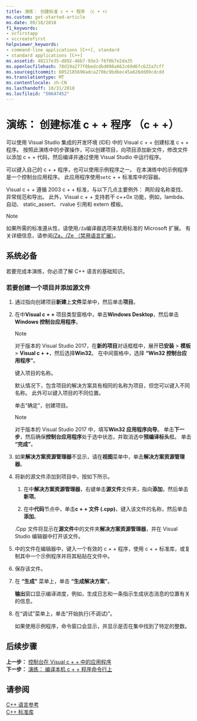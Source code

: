 ```yaml
---
title: 演练： 创建标准 c + + 程序 （c + +）
ms.custom: get-started-article
ms.date: 09/18/2018
f1_keywords:
- vcfirstapp
- vccreatefirst
helpviewer_keywords:
- command-line applications [C++], standard
- standard applications [C++]
ms.assetid: 48217e35-d892-46b7-93e3-f6f0b7e2da35
ms.openlocfilehash: 78d19a277f8bedcdbd098a662c69d6fc622a7cff
ms.sourcegitcommit: 6052185696adca270bc9bdbec45a626dd89cdcdd
ms.translationtype: MT
ms.contentlocale: zh-CN
ms.lasthandoff: 10/31/2018
ms.locfileid: "50647452"
---
```

# <a name="walkthrough-creating-a-standard-c-program-c"></a>演练： 创建标准 c + + 程序 （c + +）

可以使用 Visual Studio 集成的开发环境 (IDE) 中的 Visual c + + 创建标准 c + + 程序。 按照此演练中的步骤操作，可以创建项目，向项目添加新文件，修改文件以添加 c + + 代码，然后编译并通过使用 Visual Studio 中运行程序。

可以键入自己的 c + + 程序，也可以使用示例程序之一。 在本演练中的示例程序是一个控制台应用程序。 此应用程序使用`set`c + + 标准库中的容器。

Visual c + + 遵循 2003 c + + 标准，与以下几点主要例外： 两阶段名称查找、 异常规范和导出。 此外，Visual c + + 支持若干 c++0x 功能，例如，lambda、 自动、 static_assert、 rvalue 引用和 extern 模板。

> [!NOTE]
> 如果所需的标准遵从性，请使用`/Za`编译器选项来禁用标准的 Microsoft 扩展。 有关详细信息，请参阅[/Za，/Ze （禁用语言扩展）](../build/reference/za-ze-disable-language-extensions.md)。

## <a name="prerequisites"></a>系统必备

若要完成本演练，你必须了解 C++ 语言的基础知识。

### <a name="to-create-a-project-and-add-a-source-file"></a>若要创建一个项目并添加源文件

1. 通过指向创建项目**新建**上**文件**菜单中，然后单击**项目**。

1. 在中**Visual c + +** 项目类型窗格中，单击**Windows Desktop**，然后单击**Windows 控制台应用程序**。

   > [!NOTE]
   > 对于版本的 Visual Studio 2017，在**新的项目**对话框框中，展开**已安装** > **模板** >  **Visual c + +**，然后选择**Win32**。 在中间窗格中，选择 **“Win32 控制台应用程序”**。

   键入项目的名称。

   默认情况下，包含项目的解决方案具有相同的名称为项目，但您可以键入不同名称。 此外可以键入项目的不同位置。

   单击“确定”，创建项目。

   > [!NOTE]
   > 对于版本的 Visual Studio 2017 中，填写**Win32 应用程序向导**。 单击**下一步**，然后确保**控制台应用程序**处于选中状态，并取消选中**预编译标头**框。 单击 **“完成”**。

1. 如果**解决方案资源管理器**不显示，请在**视图**菜单中，单击**解决方案资源管理器**。

1. 将新的源文件添加到项目中，按如下所示。

   1. 在中**解决方案资源管理器**，右键单击**源文件**文件夹，指向**添加**，然后单击**新项**。

   1. 在中**代码**节点中，单击**c + + 文件 (.cpp)**，键入该文件的名称，然后单击**添加**。

   .Cpp 文件将显示在**源文件**中的文件夹**解决方案资源管理器**，并在 Visual Studio 编辑器中打开该文件。

1. 中的文件在编辑器中，键入一个有效的 c + + 程序，使用 c + + 标准库，或复制其中一个示例程序并将其粘贴在文件中。

1. 保存该文件。

1. 在 **“生成”** 菜单上，单击 **“生成解决方案”**。

   **输出**窗口显示编译进度，例如，生成日志和一条指示生成状态消息的位置有关的信息。

1. 在“调试”菜单上，单击“开始执行(不调试)”。

   如果使用示例程序，命令窗口会显示，并显示是否在集中找到了特定的整数。

## <a name="next-steps"></a>后续步骤

**上一步：** [控制台在 Visual c + + 中的应用程序](../windows/console-applications-in-visual-cpp.md)<br/>
**下一步：** [演练： 编译本机 c + + 程序命令行上](../build/walkthrough-compiling-a-native-cpp-program-on-the-command-line.md)<br/>

## <a name="see-also"></a>请参阅

[C++ 语言参考](../cpp/cpp-language-reference.md)<br/>
[C++ 标准库](../standard-library/cpp-standard-library-reference.md)<br/>
